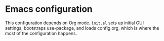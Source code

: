 # Emacs configuration

This configuration depends on Org mode. `init.el` sets up initial GUI
settings, bootstraps use-package, and loads config.org, which is where
the most of the configuration happens.

